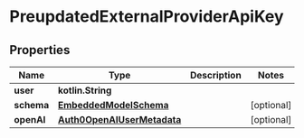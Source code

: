 
# PreupdatedExternalProviderApiKey

## Properties
Name | Type | Description | Notes
------------ | ------------- | ------------- | -------------
**user** | **kotlin.String** |  | 
**schema** | [**EmbeddedModelSchema**](EmbeddedModelSchema.md) |  |  [optional]
**openAI** | [**Auth0OpenAIUserMetadata**](Auth0OpenAIUserMetadata.md) |  |  [optional]



